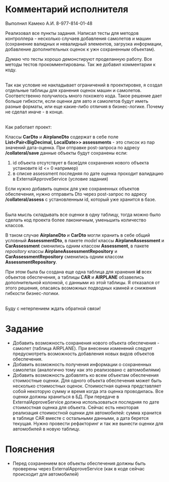 # Комментарий исполнителя
Выполнил Камеко А.И. 8-977-814-01-48

Реализовал все пункты задания. Написал тесты для методов контроллера - несколько случаев добавления самолетов и машин 
(сохранение валидных и невалидный элементов, загрузка информации, добавление дополнительных оценок к ужн сохраненным объектам). 

Думаю что тесты хорошо демонстируют проделанную работу. Все методы тестов  прокомментированы. Так же добавил комментарии к коду.
<br />
<br />

Так как условие не накладывает ограничений в проектировке, я создал отдельные таблицы для хранения оценок машин и самолетов.
Соответственно получилось много похожего кода. Такое решение дает больше гибкости, если оценки для авто и самолетов будут иметь разные форматы, 
или еще какие-либо отличия в бизнес-логике. Почему не сделал иначе - в конце.
<br />
<br />

Как работает проект:

Классы **CarDto** и **AirplaneDto** содержат в себе поле **List<Pair<BigDecimal, LocalDate>> assessments** - 
это список из пар значений дата-оценка. При отправке post-запроса по адресу **/collateral/save**
данные объекты будут сохранены если: 

1) id объекта отсутствует в базе(для сохранения нового объекта установите id <= 0 например)
2) в списке assessment последняя по дате оценка проходит валидацию в ExternalApproveService (условие задания)

Если нужно добавить оценок для уже сохраненных объектов обеспечения, 
нужно отправить Dto через post-запрос по адресу **/collateral/assess** с установленным id, который уже хранится в базе.
<br />
<br />

Была мысль складывать все оценки в одну таблицу, тогда можно было сделать код проекта более лаконичным, уменьшить количество классов. 

В таком случае **AirplaneDto** и **CarDto** могли хранить в себе общий условный **AssessmentDto**, 
в пакете _model_ классы **AirplaneAssessment** и **CarAssessment** сменились одним классом **Assessment**,
в пакете _repository_ классы **AirplaneAssessmentRepository** и **CarAssessmentRepository** сменились одним классом **AssessmentRepository**.

При этом была бы создана еще одна таблица для хранения **id** всех объектов обеспечения, а таблицы **CAR** и **AIRPLANE** обзавелись дополнительной колонкой, с данными из этой таблицы. 
Я отказался от этого решения, опасаясь возможных подводных камней и снижения гибкости бизнес-логики.
<br />
<br />

Буду с нетерпением ждать обратной связи!
# Задание 
*	Добавить возможность сохранения нового объекта обеспечения - самолет (таблица AIRPLANE). При внесении изменений следует предусмотреть возможность добавления новых видов объектов обеспечения.
*	Добавить возможность получения информации о сохраненных самолетах (аналогично тому как это реализовано с автомобилями)
*	Добавить возможность добавлять ко всем объектам обеспечения стоимостные оценки. Для одного объекта обеспечения может быть несколько стоимостных оценок. Стоимостная оценка представляет собой некоторую сумму и время когда эта оценка проводилась. Все оценки должны храниться в БД. При передаче в ExternalApproveService должна использоваться последняя по дате стоимостная оценка для объекта.
Сейчас есть некоторая реализация стоимостной оценки для автомобилей: сумма хранится в таблице CAR вместе с остальными данными, а дата берется текущая. Нужно провести рефакторинг и так же вынести оценки для автомобилей в новую таблицу.
# Пояснения
*	Перед сохранением все объекты обеспечения должны быть проверены через ExternalApproveService (как в коде сейчас происходит для автомобилей)
